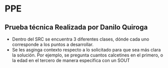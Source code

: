 # PPE

## Prueba técnica Realizada por Danilo Quiroga 

<ul>
<li>Dentro del SRC se encuentra 3 diferentes clases, dónde cada uno corresponde a los puntos a desarrollar.</li>

<li>Se les asginga contexto respecto a lo solicitado para que sea más clara la solución.
Por ejemplo, se pregunta cuantos calcetines en el primero, o la edad en el tercero de manera especifica con un SOUT</li>
</ul>
